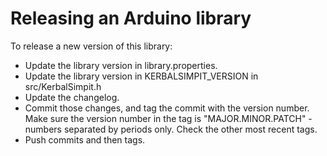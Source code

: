 Releasing an Arduino library
============================

To release a new version of this library:

* Update the library version in library.properties.
* Update the library version in KERBALSIMPIT_VERSION in src/KerbalSimpit.h
* Update the changelog.
* Commit those changes, and tag the commit with the version number.
  Make sure the version number in the tag is "MAJOR.MINOR.PATCH" -
  numbers separated by periods only. Check the other most recent tags.
* Push commits and then tags.

